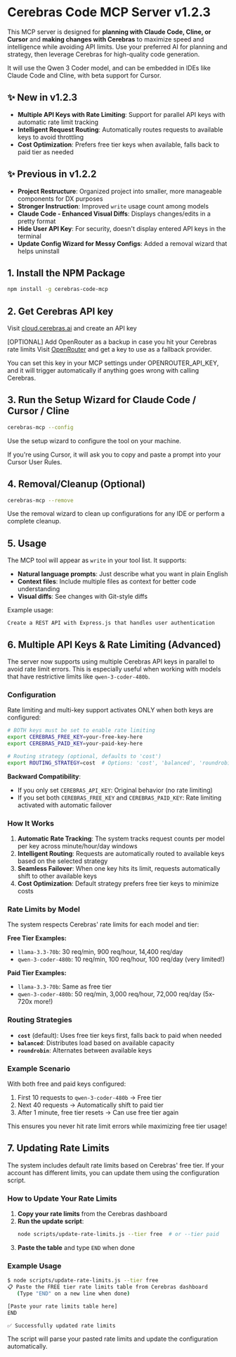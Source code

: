 # Cerebras Code MCP Server v1.2.3

This MCP server is designed for **planning with Claude Code, Cline, or Cursor** and **making changes with Cerebras** to maximize speed and intelligence while avoiding API limits. Use your preferred AI for planning and strategy, then leverage Cerebras for high-quality code generation.

It will use the Qwen 3 Coder model, and can be embedded in IDEs like Claude Code and Cline, with beta support for Cursor.

## ✨ New in v1.2.3

- **Multiple API Keys with Rate Limiting**: Support for parallel API keys with automatic rate limit tracking
- **Intelligent Request Routing**: Automatically routes requests to available keys to avoid throttling
- **Cost Optimization**: Prefers free tier keys when available, falls back to paid tier as needed

## ✨ Previous in v1.2.2

- **Project Restructure**: Organized project into smaller, more manageable components for DX purposes
- **Stronger Instruction**: Improved `write` usage count among models
- **Claude Code - Enhanced Visual Diffs**: Displays changes/edits in a pretty format
- **Hide User API Key**: For security, doesn't display entered API keys in the terminal
- **Update Config Wizard for Messy Configs**: Added a removal wizard that helps uninstall

## 1. Install the NPM Package
```bash
npm install -g cerebras-code-mcp
```

## 2. Get Cerebras API key
Visit [cloud.cerebras.ai](https://cloud.cerebras.ai) and create an API key

[OPTIONAL] Add OpenRouter as a backup in case you hit your Cerebras rate limits
Visit [OpenRouter](https://openrouter.ai/) and get a key to use as a fallback provider.

You can set this key in your MCP settings under OPENROUTER_API_KEY, and it will trigger automatically if anything goes wrong with calling Cerebras.


## 3. Run the Setup Wizard for Claude Code / Cursor / Cline
```bash
cerebras-mcp --config
```

Use the setup wizard to configure the tool on your machine.

If you're using Cursor, it will ask you to copy and paste a prompt into your Cursor User Rules.

## 4. Removal/Cleanup (Optional)
```bash
cerebras-mcp --remove
```

Use the removal wizard to clean up configurations for any IDE or perform a complete cleanup.

## 5. Usage

The MCP tool will appear as `write` in your tool list. It supports:

- **Natural language prompts**: Just describe what you want in plain English
- **Context files**: Include multiple files as context for better code understanding
- **Visual diffs**: See changes with Git-style diffs

Example usage:
```
Create a REST API with Express.js that handles user authentication
```

## 6. Multiple API Keys & Rate Limiting (Advanced)

The server now supports using multiple Cerebras API keys in parallel to avoid rate limit errors. This is especially useful when working with models that have restrictive limits like `qwen-3-coder-480b`.

### Configuration

Rate limiting and multi-key support activates ONLY when both keys are configured:

```bash
# BOTH keys must be set to enable rate limiting
export CEREBRAS_FREE_KEY=your-free-key-here
export CEREBRAS_PAID_KEY=your-paid-key-here

# Routing strategy (optional, defaults to 'cost')
export ROUTING_STRATEGY=cost  # Options: 'cost', 'balanced', 'roundrobin'
```

**Backward Compatibility**: 
- If you only set `CEREBRAS_API_KEY`: Original behavior (no rate limiting)
- If you set both `CEREBRAS_FREE_KEY` and `CEREBRAS_PAID_KEY`: Rate limiting activated with automatic failover

### How It Works

1. **Automatic Rate Tracking**: The system tracks request counts per model per key across minute/hour/day windows
2. **Intelligent Routing**: Requests are automatically routed to available keys based on the selected strategy
3. **Seamless Failover**: When one key hits its limit, requests automatically shift to other available keys
4. **Cost Optimization**: Default strategy prefers free tier keys to minimize costs

### Rate Limits by Model

The system respects Cerebras' rate limits for each model and tier:

**Free Tier Examples:**
- `llama-3.3-70b`: 30 req/min, 900 req/hour, 14,400 req/day
- `qwen-3-coder-480b`: 10 req/min, 100 req/hour, 100 req/day (very limited!)

**Paid Tier Examples:**
- `llama-3.3-70b`: Same as free tier
- `qwen-3-coder-480b`: 50 req/min, 3,000 req/hour, 72,000 req/day (5x-720x more!)

### Routing Strategies

- **`cost`** (default): Uses free tier keys first, falls back to paid when needed
- **`balanced`**: Distributes load based on available capacity
- **`roundrobin`**: Alternates between available keys

### Example Scenario

With both free and paid keys configured:
1. First 10 requests to `qwen-3-coder-480b` → Free tier
2. Next 40 requests → Automatically shift to paid tier
3. After 1 minute, free tier resets → Can use free tier again

This ensures you never hit rate limit errors while maximizing free tier usage!

## 7. Updating Rate Limits

The system includes default rate limits based on Cerebras' free tier. If your account has different limits, you can update them using the configuration script.

### How to Update Your Rate Limits

1. **Copy your rate limits** from the Cerebras dashboard
2. **Run the update script**:
   ```bash
   node scripts/update-rate-limits.js --tier free  # or --tier paid
   ```
3. **Paste the table** and type `END` when done

### Example Usage

```bash
$ node scripts/update-rate-limits.js --tier free
📋 Paste the FREE tier rate limits table from Cerebras dashboard
   (Type "END" on a new line when done)

[Paste your rate limits table here]
END

✅ Successfully updated rate limits
```

The script will parse your pasted rate limits and update the configuration automatically.